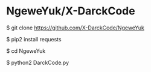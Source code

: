 # NgeweYuk/X-DarckCode

$ git clone https://github.com/X-DarckCode/NgeweYuk

$ pip2 install requests

$ cd NgeweYuk

$ python2 DarckCode.py

